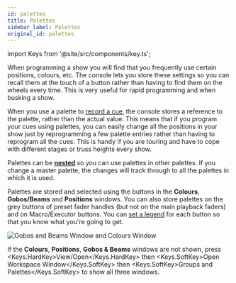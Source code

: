 ```yaml
---
id: palettes
title: Palettes
sidebar_label: Palettes
original_id: palettes
---
```


import Keys from '@site/src/components/key.ts';

When programming a show you will find that you frequently use certain
positions, colours, etc. The console lets you store these settings so
you can recall them at the touch of a button rather than having to find
them on the wheels every time. This is very useful for rapid programming
and when busking a show.

When you use a palette to [record a cue](cues/creating-a-cue.md#creating-a-cue),
the console stores a reference
to the palette, rather than the actual value. This means that if you
program your cues using palettes, you can easily change all the
positions in your show just by reprogramming a few palette entries
rather than having to reprogram all the cues. This is handy if you are
touring and have to cope with different stages or truss heights every
show.

Palettes can be **[nested](palettes/creating-palettes.md#nested-palettes)**
so you can use palettes in other palettes. If you
change a master palette, the changes will track through to all the
palettes in which it is used.

Palettes are stored and selected using the buttons in the **Colours**,
**Gobos/Beams** and **Positions** windows. You can also store palettes on the
grey buttons of preset fader handles (but not on the main playback
faders) and on Macro/Executor buttons. You can [set a legend](palettes/creating-palettes.md#setting-legends-for-palettes)
for each button so that you know what you're going to get.

![Gobos and Beams Window and Colours Window](/docs/images/Gobos-and-Beams-Window-and-Colours-Window.png)

If the **Colours**, **Positions**, **Gobos & Beams** windows are not shown, press
<Keys.HardKey>View/Open</Keys.HardKey> then <Keys.SoftKey>Open Workspace Window</Keys.SoftKey> then <Keys.SoftKey>Groups and
Palettes</Keys.SoftKey> to show all three windows.